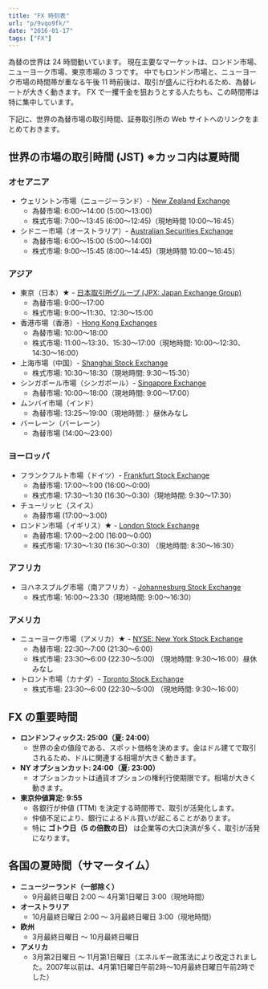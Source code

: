 ```yaml
---
title: "FX 時刻表"
url: "p/9vqo9fk/"
date: "2016-01-17"
tags: ["FX"]
---
```


為替の世界は 24 時間動いています。
現在主要なマーケットは、ロンドン市場、ニューヨーク市場、東京市場の 3 つです。
中でもロンドン市場と、ニューヨーク市場の時間帯が重なる午後 11 時前後は、取引が盛んに行われるため、為替レートが大きく動きます。
FX で一攫千金を狙おうとする人たちも、この時間帯は特に集中しています。

<center>
  <canvas id="my-canvas" style="max-width: 100%" width="680" height="800"></canvas>
</center>

下記に、世界の為替市場の取引時間、証券取引所の Web サイトへのリンクをまとめておきます。

世界の市場の取引時間 (JST) ※カッコ内は夏時間
----

### オセアニア
- ウェリントン市場（ニュージーランド）- [New Zealand Exchange](https://www.nzx.com/)
    - 為替市場: 6:00〜14:00 (5:00〜13:00)
    - 株式市場: 7:00〜13:45 (6:00〜12:45)（現地時間 10:00〜16:45）
- シドニー市場（オーストラリア）- [Australian Securities Exchange](https://www.asx.com.au/)
    - 為替市場: 6:00〜15:00 (5:00〜14:00)</li>
    - 株式市場: 9:00〜15:45 (8:00〜14:45)（現地時間 10:00〜16:45）</li>

### アジア
- 東京（日本）★ - [日本取引所グループ (JPX: Japan Exchange Group)](https://www.jpx.co.jp/)
    - 為替市場: 9:00〜17:00
    - 株式市場: 9:00〜11:30、12:30〜15:00
- 香港市場（香港）- [Hong Kong Exchanges](https://www.hkex.com.hk/)
    - 為替市場: 10:00〜18:00
    - 株式市場: 11:00～13:30、15:30〜17:00（現地時間: 10:00〜12:30、14:30〜16:00）
- 上海市場（中国）- [Shanghai Stock Exchange](https://english.sse.com.cn/)
    - 株式市場: 10:30〜18:30（現地時間: 9:30〜15:30）
- シンガポール市場（シンガポール）- [Singapore Exchange](https://www.sgx.com/)
    - 為替市場: 10:00〜18:00（現地時間: 9:00〜17:00）
- ムンバイ市場（インド）
    - 為替市場: 13:25〜19:00（現地時間: ）昼休みなし
- バーレーン（バーレーン）
    - 為替市場 (14:00〜23:00)

### ヨーロッパ
- フランクフルト市場（ドイツ）- [Frankfurt Stock Exchange](https://www.boerse-frankfurt.de/en/start)
    - 為替市場: 17:00〜1:00 (16:00〜0:00)
    - 株式市場: 17:30〜1:30 (16:30〜0:30)（現地時間: 9:30〜17:30）
- チューリッヒ（スイス）
    - 為替市場 (17:00〜3:00)
- ロンドン市場（イギリス）★ - [London Stock Exchange](https://www.londonstockexchange.com/)
    - 為替市場: 17:00〜2:00 (16:00〜0:00)
    - 株式市場: 17:30〜1:30 (16:30〜0:30) （現地時間: 8:30〜16:30）

###  アフリカ
- ヨハネスブルグ市場（南アフリカ）- [Johannesburg Stock Exchange](https://www.jse.co.za/)
    - 株式市場: 16:00〜23:30（現地時間: 9:00〜16:30）

###  アメリカ
- ニューヨーク市場（アメリカ）★ - [NYSE: New York Stock Exchange](https://www.nyse.com)
    - 為替市場: 22:30〜7:00 (21:30〜6:00)
    - 株式市場: 23:30〜6:00 (22:30〜5:00) （現地時間: 9:30〜16:00）昼休みなし
- トロント市場（カナダ）- [Toronto Stock Exchange](https://www.tsx.com/)
    - 株式市場: 23:30〜6:00 (22:30〜5:00) （現地時間: 9:30〜16:00）


FX の重要時間
----

- __ロンドンフィックス: 25:00（夏: 24:00）__
    - 世界の金の値段である、スポット価格を決めます。金はドル建てで取引されるため、ドルに関連する相場が大きく動きます。
- __NY オプションカット: 24:00（夏: 23:00）__
    - オプションカットは通貨オプションの権利行使期限です。相場が大きく動きます。
- __東京仲値算定: 9:55__
    - 各銀行が仲値 (TTM) を決定する時間帯で、取引が活発化します。
    - 仲値不足により、銀行によるドル買いが起こることがあります。
    - 特に __ゴトウ日（5 の倍数の日）__ は企業等の大口決済が多く、取引が活発になります。


各国の夏時間（サマータイム）
----

- <b>ニュージーランド（一部除く）</b>
    - 9月最終日曜日 2:00 〜 4月第1日曜日 3:00（現地時間）
- <b>オーストラリア</b>
    - 10月最終日曜日 2:00 〜 3月最終日曜日 3:00（現地時間）
- <b>欧州</b>
    - 3月最終日曜日 〜 10月最終日曜日
- <b>アメリカ</b>
    - 3月第2日曜日 〜 11月第1日曜日（エネルギー政策法により改定されました。2007年以前は、4月第1日曜日午前2時〜10月最終日曜日午前2時でした）


<script>
document.addEventListener('DOMContentLoaded', function() {
  'use strict';

  const Layout = new function() {
    // Base position
    this.MARGIN_TOP = 50;
    this.MARGIN_LEFT = 50;

    // Market
    this.OFFSET_MARKET_X = this.MARGIN_LEFT + 50;
    this.OFFSET_MARKET_Y = this.MARGIN_TOP;
    this.OFFSET_MARKET_LABEL_X = this.OFFSET_MARKET_X + 5;
    this.OFFSET_MARKET_LABEL_Y = this.OFFSET_MARKET_Y - 10;
    this.MARKET_WIDTH = 100;
    this.MARKET_HEIGHT = 30;

    // Time labels
    this.OFFSET_TIME_LABEL_X = this.MARGIN_LEFT;
    this.OFFSET_TIME_LABEL_Y = this.MARGIN_TOP + 5;

    // Schedules labels
    this.SCHEDULE_LABEL_FONT = '9pt sans-serif';
    this.OFFSET_SCHEDULE_LABEL_X = this.OFFSET_MARKET_X + (this.MARKET_WIDTH * 3) + 5;
    this.OFFSET_SCHEDULE_LABEL_Y = this.OFFSET_MARKET_Y + 5;

    // Colors
    this.COLOR_TIME_LABEL = '#333';
    this.COLOR_TIME_LINE = '#ccc';
    this.COLOR_MARKET_LABEL = '#333'
    this.COLOR_SCHEDULE_LABEL = 'green'
    this.COLOR_LONDON = '#fcc';
    this.COLOR_LONDON_STOCK = '#e99';
    this.COLOR_NEWYORK = '#cfc';
    this.COLOR_NEWYORK_STOCK = '#6c6';
    this.COLOR_TOKYO = '#cef';
    this.COLOR_TOKYO_STOCK = '#6cf';
  }();

  const canvas = document.getElementById('my-canvas');
  const c = canvas.getContext('2d');

  // Market Labels
  drawMarketLabel(c, 0, 'ロンドン');
  drawMarketLabel(c, 1, 'NY');
  drawMarketLabel(c, 2, '東京');

  // Market Cells
  drawMarketCells(c, 0, 0, 2, Layout.COLOR_LONDON);
  drawMarketCells(c, 0, 17, 24, Layout.COLOR_LONDON);
  drawMarketCells(c, 0, 0, 1.5, Layout.COLOR_LONDON_STOCK);
  drawMarketCells(c, 0, 17.5, 24, Layout.COLOR_LONDON_STOCK);

  drawMarketCells(c, 1, 0, 7, Layout.COLOR_NEWYORK);
  drawMarketCells(c, 1, 22.5, 24, Layout.COLOR_NEWYORK);
  drawMarketCells(c, 1, 0, 6, Layout.COLOR_NEWYORK_STOCK);
  drawMarketCells(c, 1, 23.5, 24, Layout.COLOR_NEWYORK_STOCK);

  drawMarketCells(c, 2, 8.5, 17, Layout.COLOR_TOKYO);
  drawMarketCells(c, 2, 9, 11.5, Layout.COLOR_TOKYO_STOCK);
  drawMarketCells(c, 2, 12.5, 15, Layout.COLOR_TOKYO_STOCK);

  // Schedules
  drawScheduleLabel(c, 0, ' 0:00(冬) NY オプションカット★');
  drawScheduleLabel(c, 1, ' 1:00(冬) ロンドンフィックス★');
  drawScheduleLabel(c, 1.5, ' 1:30(冬) ロンドン株式市場終了');
  drawScheduleLabel(c, 3, ' 3:00(冬) NY 株式市場お昼休み');
  drawScheduleLabel(c, 6, ' 6:00(冬) NY 株式市場終了');
  drawScheduleLabel(c, 8.5, ' 8:30 日本の指標発表の時間帯★');
  drawScheduleLabel(c, 9, ' 9:00 東京株式市場開始（寄り付き）');
  drawScheduleLabel(c, 9.9, ' 9:55 東京仲値算定★');
  drawScheduleLabel(c, 11.5, '11:30 東京株式前場終了');
  drawScheduleLabel(c, 12.5, '12:30 東京株式後場開始');
  drawScheduleLabel(c, 15, '15:00 東京株式市場終了、東京カット');
  drawScheduleLabel(c, 17.5, '17:30(冬) ロンドン株式市場開始（寄り付き）');
  drawScheduleLabel(c, 18, '18:00(冬) 欧州の指標発表の時間帯★');
  drawScheduleLabel(c, 20.5, '20:30(冬) 欧州市場お昼休み');
  drawScheduleLabel(c, 22.5, '22:30(冬) アメリカの指標発表の時間帯★');
  drawScheduleLabel(c, 23.5, '23:30(冬) NY 株式市場開始（寄り付き）');
  drawScheduleLabel(c, 24, '24:00(冬) NY オプションカット★');

  // Time-bar
  drawTimeLines(c);
  drawTimeLabels(c);

  function drawMarketCells(ctx, index, fromHour, toHour, color) {
    const x = Layout.OFFSET_MARKET_X + (Layout.MARKET_WIDTH * index);
    const y = Layout.OFFSET_MARKET_Y + (Layout.MARKET_HEIGHT * fromHour);
    const h = Layout.MARKET_HEIGHT * (toHour - fromHour);
    ctx.fillStyle = color;
    ctx.fillRect(x, y, Layout.MARKET_WIDTH, h);
  }

  function drawTimeLines(ctx) {
    ctx.beginPath();
    ctx.strokeStyle = Layout.COLOR_TIME_LINE;
    const x1 = Layout.OFFSET_MARKET_X;
    const x2 = Layout.OFFSET_MARKET_X + (Layout.MARKET_WIDTH * 3);
    for (let i = 0; i < 25; ++i) {
      const y = Layout.MARGIN_TOP + (Layout.MARKET_HEIGHT * i);
      ctx.moveTo(x1, y);
      ctx.lineTo(x2, y);
    }
    ctx.stroke();
  }

  function drawTimeLabels(ctx) {
    ctx.font = "12pt sans-serif";
    ctx.fillStyle = Layout.COLOR_TIME_LABEL;

    for (let i = 0; i <= 24; ++i) {
      ctx.fillText(i + ':00', Layout.OFFSET_TIME_LABEL_X,
          Layout.OFFSET_TIME_LABEL_Y + (Layout.MARKET_HEIGHT * i));
    }
  }

  function drawMarketLabel(ctx, index, label) {
    ctx.font = "Bold 12pt sans-serif";
    ctx.fillStyle = Layout.COLOR_MARKET_LABEL;
    ctx.fillText(label, Layout.OFFSET_MARKET_LABEL_X + (Layout.MARKET_WIDTH * index),
        Layout.OFFSET_MARKET_LABEL_Y);
  }

  function drawScheduleLabel(ctx, hour, label) {
    ctx.font = Layout.SCHEDULE_LABEL_FONT;
    ctx.fillStyle = Layout.COLOR_SCHEDULE_LABEL;
    ctx.fillText(label, Layout.OFFSET_SCHEDULE_LABEL_X,
        Layout.OFFSET_SCHEDULE_LABEL_Y + (Layout.MARKET_HEIGHT * hour));
  }
});

function TimeCell(index) {
  const WIDTH = 48, HEIGHT = 30;

  // Public properties.
  const that = {
    draw: function(ctx) {
      const x1 = (WIDTH + 2) * index + 10;
      ctx.fillStyle = '#dee';
      ctx.fillRect(x1, 10, WIDTH, HEIGHT);
      drawText(ctx);
    }
  };

  // index: 0-23
  function drawText(ctx) {
    ctx.font = "10pt sans-serif";
    ctx.fillStyle = 'black';
    ctx.fillText(index, 50 * index, 100);
  }

  // Returns public properties.
  return that;
}
</script>
